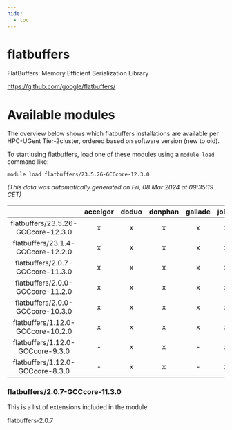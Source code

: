 ```yaml
---
hide:
  - toc
---
```


flatbuffers
===========


FlatBuffers: Memory Efficient Serialization Library

https://github.com/google/flatbuffers/
# Available modules


The overview below shows which flatbuffers installations are available per HPC-UGent Tier-2cluster, ordered based on software version (new to old).

To start using flatbuffers, load one of these modules using a `module load` command like:

```shell
module load flatbuffers/23.5.26-GCCcore-12.3.0
```

*(This data was automatically generated on Fri, 08 Mar 2024 at 09:35:19 CET)*  

| |accelgor|doduo|donphan|gallade|joltik|skitty|
| :---: | :---: | :---: | :---: | :---: | :---: | :---: |
|flatbuffers/23.5.26-GCCcore-12.3.0|x|x|x|x|x|x|
|flatbuffers/23.1.4-GCCcore-12.2.0|x|x|x|x|x|x|
|flatbuffers/2.0.7-GCCcore-11.3.0|x|x|x|x|x|x|
|flatbuffers/2.0.0-GCCcore-11.2.0|x|x|x|x|x|x|
|flatbuffers/2.0.0-GCCcore-10.3.0|x|x|x|x|x|x|
|flatbuffers/1.12.0-GCCcore-10.2.0|x|x|x|x|x|x|
|flatbuffers/1.12.0-GCCcore-9.3.0|-|x|x|-|x|x|
|flatbuffers/1.12.0-GCCcore-8.3.0|-|x|x|-|x|x|


### flatbuffers/2.0.7-GCCcore-11.3.0

This is a list of extensions included in the module:

flatbuffers-2.0.7